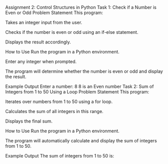 Assignment 2: Control Structures in Python
Task 1: Check if a Number is Even or Odd
Problem Statement
This program:

Takes an integer input from the user.

Checks if the number is even or odd using an if-else statement.

Displays the result accordingly.

How to Use
Run the program in a Python environment.

Enter any integer when prompted.

The program will determine whether the number is even or odd and display the result.

Example Output
Enter a number: 8
8 is an Even number
Task 2: Sum of Integers from 1 to 50 Using a Loop
Problem Statement
This program:

Iterates over numbers from 1 to 50 using a for loop.

Calculates the sum of all integers in this range.

Displays the final sum.

How to Use
Run the program in a Python environment.

The program will automatically calculate and display the sum of integers from 1 to 50.

Example Output
The sum of integers from 1 to 50 is:
